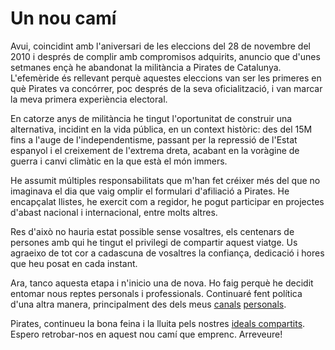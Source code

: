 <!--
tags: [ "pirates", "politics" ]
date_created: "2024-11-27T22:22:00+01:00"
image: /static/images/horitzo.jpg
-->

# Un nou camí

Avui, coincidint amb l'aniversari de les eleccions del 28 de novembre del 2010 i després de complir amb compromisos adquirits, anuncio que d'unes setmanes ençà he abandonat la militància a Pirates de Catalunya. L'efemèride és rellevant perquè aquestes eleccions van ser les primeres en què Pirates va concórrer, poc després de la seva oficialització, i van marcar la meva primera experiència electoral.

En catorze anys de militància he tingut l'oportunitat de construir una alternativa, incidint en la vida pública, en un context històric: des del 15M fins a l'auge de l'independentisme, passant per la repressió de l'Estat espanyol i el creixement de l'extrema dreta, acabant en la voràgine de guerra i canvi climàtic en la que està el món immers.

He assumit múltiples responsabilitats que m'han fet créixer més del que no imaginava el dia que vaig omplir el formulari d'afiliació a Pirates. He encapçalat llistes, he exercit com a regidor, he pogut participar en projectes d'abast nacional i internacional, entre molts altres.

Res d'això no hauria estat possible sense vosaltres, els centenars de persones amb qui he tingut el privilegi de compartir aquest viatge. Us agraeixo de tot cor a cadascuna de vosaltres la confiança, dedicació i hores que heu posat en cada instant.

Ara, tanco aquesta etapa i n'inicio una de nova. Ho faig perquè he decidit entomar nous reptes personals i professionals. Continuaré fent política d'una altra manera, principalment des dels meus [canals](https://bsky.app/profile/dario.cat) [personals](https://mastodont.cat/@dario).

Pirates, continueu la bona feina i la lluita pels nostres [ideals compartits](https://lektu.com/l/pirates-de-catalunya/guia-de-navegants-per-un-mon-millor/17120). Espero retrobar-nos en aquest nou camí que emprenc. Arreveure!
